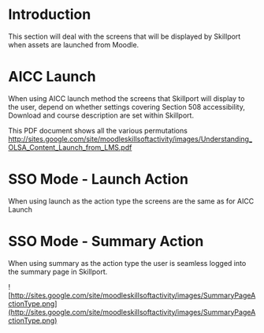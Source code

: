 
# Introduction #
This section will deal with the screens that will be displayed by Skillport when assets are launched from Moodle.

# AICC Launch #
When using AICC launch method the screens that Skillport will display to the user, depend on whether settings covering Section 508 accessibility, Download and course description are set within Skillport.

This PDF document shows all the various permutations http://sites.google.com/site/moodleskillsoftactivity/images/Understanding_OLSA_Content_Launch_from_LMS.pdf

# SSO Mode - Launch Action #
When using launch as the action type the screens are the same as for AICC Launch

# SSO Mode - Summary Action #
When using summary as the action type the user is seamless logged into the summary page in Skillport.

![http://sites.google.com/site/moodleskillsoftactivity/images/SummaryPageActionType.png](http://sites.google.com/site/moodleskillsoftactivity/images/SummaryPageActionType.png)